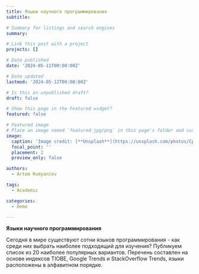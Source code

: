 ```yaml
---
title: Языки научного программирования 
subtitle: 

# Summary for listings and search engines
summary: 

# Link this post with a project
projects: []

# Date published
date: '2024-05-11T00:00:00Z'

# Date updated
lastmod: '2024-05-12T00:00:00Z'

# Is this an unpublished draft?
draft: false

# Show this page in the Featured widget?
featured: false

# Featured image
# Place an image named `featured.jpg/png` in this page's folder and customize its options here.
image:
  caption: 'Image credit: [**Unsplash**](https://unsplash.com/photos/CpkOjOcXdUY)'
  focal_point: ''
  placement: 2
  preview_only: false

authors:
  - Artem Rumyancev

tags:
  - Academic

categories:
  - Demo

---
```


**Языки научного программирования**

Сегодня в мире существуют сотни языков программирования - как среди них выбрать наиболее подходящий
для изучения? Публикуем список из 20 наиболее популярных  вариантов. Перечень составлен на основе индексов TIOBE, Google Trends и StackOverflow Trends, языки расположены в алфавитном порядке.





